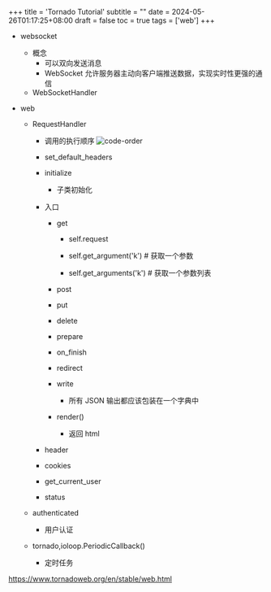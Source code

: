 +++
title = 'Tornado Tutorial'
subtitle = ""
date = 2024-05-26T01:17:25+08:00
draft = false
toc = true
tags = ['web']
+++

-   websocket
    -   概念
        -   可以双向发送消息
        -   WebSocket 允许服务器主动向客户端推送数据，实现实时性更强的通信
    -   WebSocketHandler
-   web

    -   RequestHandler

        -   调用的执行顺序
            ![code-order](../imgs/code-order.jpg)
        -   set_default_headers
        -   initialize
            -   子类初始化
        -   入口

            -   get

                -   self.request

                -   self.get_argument('k') # 获取一个参数
                -   self.get_arguments('k') # 获取一个参数列表

            -   post
            -   put
            -   delete
            -   prepare
            -   on_finish
            -   redirect
            -   write
                -   所有 JSON 输出都应该包装在一个字典中
            -   render()
                -   返回 html

        -   header

        -   cookies

        -   get_current_user
        -   status

    -   authenticated
        -   用户认证
    -   tornado,ioloop.PeriodicCallback()
        -   定时任务


<https://www.tornadoweb.org/en/stable/web.html>

